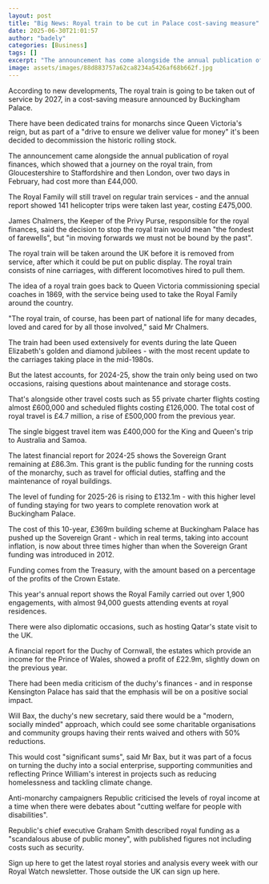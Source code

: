 ```yaml
---
layout: post
title: "Big News: Royal train to be cut in Palace cost-saving measure"
date: 2025-06-30T21:01:57
author: "badely"
categories: [Business]
tags: []
excerpt: "The announcement has come alongside the annual publication of royal finances."
image: assets/images/88d883757a62ca8234a5426af68b662f.jpg
---
```


According to new developments, The royal train is going to be taken out of service by 2027, in a cost-saving measure announced by Buckingham Palace.

There have been dedicated trains for monarchs since Queen Victoria's reign, but as part of a "drive to ensure we deliver value for money" it's been decided to decommission the historic rolling stock. 

The announcement came alongside the annual publication of royal finances, which showed that a journey on the royal train, from Gloucestershire to Staffordshire and then London, over two days in February, had cost more than £44,000.

The Royal Family will still travel on regular train services - and the annual report showed 141 helicopter trips were taken last year, costing £475,000.

James Chalmers, the Keeper of the Privy Purse, responsible for the royal finances, said the decision to stop the royal train would mean "the fondest of farewells", but "in moving forwards we must not be bound by the past".

The royal train will be taken around the UK before it is removed from service, after which it could be put on public display. The royal train consists of nine carriages, with different locomotives hired to pull them.

The idea of a royal train goes back to Queen Victoria commissioning special coaches in 1869, with the service being used to take the Royal Family around the country.

"The royal train, of course, has been part of national life for many decades, loved and cared for by all those involved," said Mr Chalmers.

The train had been used extensively for events during the late Queen Elizabeth's golden and diamond jubilees - with the most recent update to the carriages taking place in the mid-1980s.

But the latest accounts, for 2024-25, show the train only being used on two occasions, raising questions about maintenance and storage costs.

That's alongside other travel costs such as 55 private charter flights costing almost £600,000 and scheduled flights costing £126,000. The total cost of royal travel is £4.7 million, a rise of £500,000 from the previous year.

The single biggest travel item was £400,000 for the King and Queen's trip to Australia and Samoa.

The latest financial report for 2024-25 shows the Sovereign Grant remaining at £86.3m. This grant is the public funding for the running costs of the monarchy, such as travel for official duties, staffing and the maintenance of royal buildings.

The level of funding for 2025-26 is rising to £132.1m - with this higher level of funding staying for two years to complete renovation work at Buckingham Palace.

The cost of this 10-year, £369m building scheme at Buckingham Palace has pushed up the Sovereign Grant - which in real terms, taking into account inflation, is now about three times higher than when the Sovereign Grant funding was introduced in 2012.

Funding comes from the Treasury, with the amount based on a percentage of the profits of the Crown Estate.

This year's annual report shows the Royal Family carried out over 1,900 engagements, with almost 94,000 guests attending events at royal residences.

There were also diplomatic occasions, such as hosting Qatar's state visit to the UK.

A financial report for the Duchy of Cornwall, the estates which provide an income for the Prince of Wales, showed a profit of £22.9m, slightly down on the previous year.

There had been media criticism of the duchy's finances - and in response Kensington Palace has said that the emphasis will be on a positive social impact.

Will Bax, the duchy's new secretary, said there would be a "modern, socially minded" approach, which could see some charitable organisations and community groups having their rents waived and others with 50% reductions.

This would cost "significant sums", said Mr Bax, but it was part of a focus on turning the duchy into a social enterprise, supporting communities and reflecting Prince William's interest in projects such as reducing homelessness and tackling climate change.

Anti-monarchy campaigners Republic criticised the levels of royal income at a time when there were debates about "cutting welfare for people with disabilities".

Republic's chief executive Graham Smith described royal funding as a "scandalous abuse of public money", with published figures not including costs such as security.

Sign up here to get the latest royal stories and analysis every week with our Royal Watch newsletter. Those outside the UK can sign up here.


